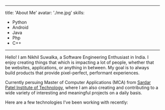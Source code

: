 ---
title: 'About Me'
avatar: './me.jpg'
skills:
  - Python
  - Android
  - Java
  - Php
  - C++
  ---

Hello! I am Nikhil Suwalka, a Software Engineering Enthusiast in India.
I enjoy creating things that which is impacting a lot of people, whether that be websites, applications, or anything in between. My goal is to always build products that provide pixel-perfect, performant experiences.

Currently persuing Master of Computer Applications (MCA) from [Sardar Patel Institute of Technology](https://www.spit.ac.in/), where I am also creating and contributing to a wide variety of interesting and meaningful projects on a daily basis.

Here are a few technologies I've been working with recently:
